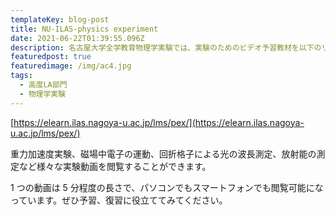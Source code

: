 ```yaml
---
templateKey: blog-post
title: NU-ILAS-physics experiment
date: 2021-06-22T01:39:55.096Z
description: 名古屋大学全学教育物理学実験では、実験のためのビデオ予習教材を以下のリンク先で用意しています。
featuredpost: true
featuredimage: /img/ac4.jpg
tags:
  - 高度LA部門
  - 物理学実験
---
```


[https://elearn.ilas.nagoya-u.ac.jp/lms/pex/](https://elearn.ilas.nagoya-u.ac.jp/lms/pex/)

重力加速度実験、磁場中電子の運動、回折格子による光の波長測定、放射能の測定など様々な実験動画を閲覧することができます。

1 つの動画は 5 分程度の長さで、パソコンでもスマートフォンでも閲覧可能になっています。ぜひ予習、復習に役立ててみてください。
